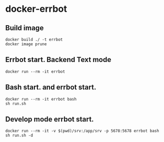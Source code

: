 # docker-errbot

## Build image
```
docker build ./ -t errbot
docker image prune
```

## Errbot start. Backend Text mode
```
docker run --rm -it errbot
```

## Bash start. and errbot start.
```
docker run --rm -it errbot bash
sh run.sh
```

## Develop mode errbot start.
```
docker run --rm -it -v $(pwd)/srv:/app/srv -p 5678:5678 errbot bash
sh run.sh -d
```
